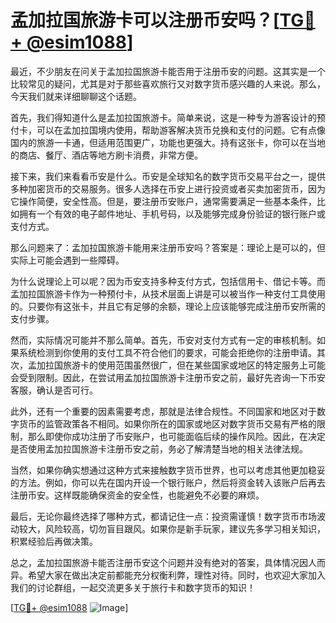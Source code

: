 # 孟加拉国旅游卡可以注册币安吗？[[TG💪+ @esim1088](https://t.me/s/esim1088)]

最近，不少朋友在问关于孟加拉国旅游卡能否用于注册币安的问题。这其实是一个比较常见的疑问，尤其是对于那些喜欢旅行又对数字货币感兴趣的人来说。那么，今天我们就来详细聊聊这个话题。

首先，我们得知道什么是孟加拉国旅游卡。简单来说，这是一种专为游客设计的预付卡，可以在孟加拉国境内使用，帮助游客解决货币兑换和支付的问题。它有点像国内的旅游一卡通，但适用范围更广，功能也更强大。持有这张卡，你可以在当地的商店、餐厅、酒店等地方刷卡消费，非常方便。

接下来，我们来看看币安是什么。币安是全球知名的数字货币交易平台之一，提供多种加密货币的交易服务。很多人选择在币安上进行投资或者买卖加密货币，因为它操作简便，安全性高。但是，要注册币安账户，通常需要满足一些基本条件，比如拥有一个有效的电子邮件地址、手机号码，以及能够完成身份验证的银行账户或支付方式。

那么问题来了：孟加拉国旅游卡能用来注册币安吗？答案是：理论上是可以的，但实际上可能会遇到一些障碍。

为什么说理论上可以呢？因为币安支持多种支付方式，包括信用卡、借记卡等。而孟加拉国旅游卡作为一种预付卡，从技术层面上讲是可以被当作一种支付工具使用的。只要你有这张卡，并且它有足够的余额，理论上应该能够完成注册币安所需的支付步骤。

然而，实际情况可能并不那么简单。首先，币安对支付方式有一定的审核机制。如果系统检测到你使用的支付工具不符合他们的要求，可能会拒绝你的注册申请。其次，孟加拉国旅游卡的使用范围虽然很广，但在某些国家或地区的特定服务上可能会受到限制。因此，在尝试用孟加拉国旅游卡注册币安之前，最好先咨询一下币安客服，确认是否可行。

此外，还有一个重要的因素需要考虑，那就是法律合规性。不同国家和地区对于数字货币的监管政策各不相同。如果你所在的国家或地区对数字货币交易有严格的限制，那么即使你成功注册了币安账户，也可能面临后续的操作风险。因此，在决定是否使用孟加拉国旅游卡注册币安之前，务必了解清楚当地的相关法律法规。

当然，如果你确实想通过这种方式来接触数字货币世界，也可以考虑其他更加稳妥的方法。例如，你可以先在国内开设一个银行账户，然后将资金转入该账户后再去注册币安。这样既能确保资金的安全性，也能避免不必要的麻烦。

最后，无论你最终选择了哪种方式，都请记住一点：投资需谨慎！数字货币市场波动较大，风险较高，切勿盲目跟风。如果你是新手玩家，建议先多学习相关知识，积累经验后再做决策。

总之，孟加拉国旅游卡能否注册币安这个问题并没有绝对的答案，具体情况因人而异。希望大家在做出决定前都能充分权衡利弊，理性对待。同时，也欢迎大家加入我们的讨论群组，一起交流更多关于旅行卡和数字货币的知识！

[[TG💪+ @esim1088](https://t.me/s/esim1088) ![Image](https://i.postimg.cc/4NQfJmqS/Snipaste-2025-05-13-00-14-12.png)]